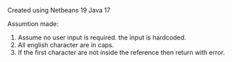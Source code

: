Created using 
Netbeans 19
Java 17

Assumtion made:
1. Assume no user input is required. the input is hardcoded.
2. All english character are in caps.
3. If the first character are not inside the reference then return with error.
 
